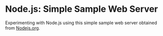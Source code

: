 Node.js: Simple Sample Web Server
===

Experimenting with Node.js using this simple sample web server obtained from [Nodejs.org](http://nodejs.org).

